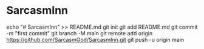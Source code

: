 # SarcasmInn
echo "# SarcasmInn" >> README.md
git init
git add README.md
git commit -m "first commit"
git branch -M main
git remote add origin https://github.com/SarcasmGod/SarcasmInn.git
git push -u origin main
                
